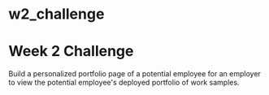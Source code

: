 # w2_challenge
# Week 2 Challenge
Build a personalized portfolio page of a potential employee for an employer to view the potential employee's deployed portfolio of work samples.

